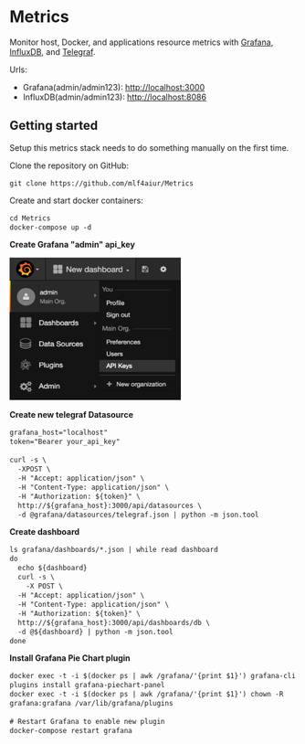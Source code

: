 Metrics
=======

Monitor host, Docker, and applications resource metrics with [Grafana](https://grafana.net), [InfluxDB](https://influxdata.com/), and [Telegraf](https://influxdata.com/time-series-platform/telegraf/).

Urls:

* Grafana(admin/admin123): <http://localhost:3000>
* InfluxDB(admin/admin123): <http://localhost:8086>

Getting started
---------------

Setup this metrics stack needs to do something manually on the first time.

Clone the repository on GitHub:

    git clone https://github.com/mlf4aiur/Metrics

Create and start docker containers:

    cd Metrics
    docker-compose up -d

**Create Grafana "admin" api_key**

<img src="create_api_key.png" width="300" height="250" alt="api_key"/>

**Create new telegraf Datasource**

    grafana_host="localhost"
    token="Bearer your_api_key"

    curl -s \
      -XPOST \
      -H "Accept: application/json" \
      -H "Content-Type: application/json" \
      -H "Authorization: ${token}" \
      http://${grafana_host}:3000/api/datasources \
      -d @grafana/datasources/telegraf.json | python -m json.tool

**Create dashboard**

    ls grafana/dashboards/*.json | while read dashboard
    do
      echo ${dashboard}
      curl -s \
        -X POST \
      -H "Accept: application/json" \
      -H "Content-Type: application/json" \
      -H "Authorization: ${token}" \
      http://${grafana_host}:3000/api/dashboards/db \
      -d @${dashboard} | python -m json.tool
    done

**Install Grafana Pie Chart plugin**

    docker exec -t -i $(docker ps | awk /grafana/'{print $1}') grafana-cli plugins install grafana-piechart-panel
    docker exec -t -i $(docker ps | awk /grafana/'{print $1}') chown -R grafana:grafana /var/lib/grafana/plugins

    # Restart Grafana to enable new plugin
    docker-compose restart grafana
